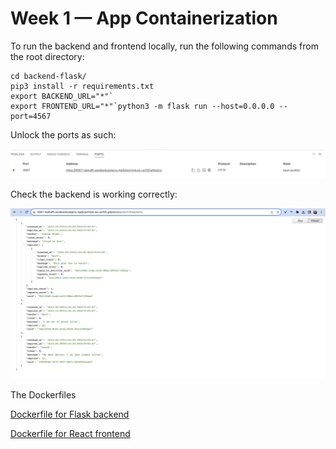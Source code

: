 # Week 1 — App Containerization

To run the backend and frontend locally, run the following commands from the root directory:

```
cd backend-flask/
pip3 install -r requirements.txt
export BACKEND_URL="*"`
export FRONTEND_URL="*"`python3 -m flask run --host=0.0.0.0 --port=4567
```

Unlock the ports as such:

![Unlock Port](https://github.com/tashaffi/aws-bootcamp-cruddur-2023/blob/main/journal/Assets/Week1/unlock_ports.png)

Check the backend is working correctly:

![Backend API Response](https://github.com/tashaffi/aws-bootcamp-cruddur-2023/blob/main/journal/Assets/Week1/backend_response_JSON.png)


The Dockerfiles 

[Dockerfile for Flask backend](https://github.com/tashaffi/aws-bootcamp-cruddur-2023/blob/main/backend-flask/Dockerfile)

[Dockerfile for React frontend](https://github.com/tashaffi/aws-bootcamp-cruddur-2023/blob/main/frontend-react-js/Dockerfile)
